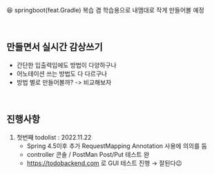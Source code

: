 😆 springboot(feat.Gradle) 복습 겸 학습용으로 내맴대로 작게 만들어볼 예정

<br>

## 만들면서 실시간 감상쓰기

- 간단한 입출력임에도 방법이 다양하구나 
- 어노테이션 쓰는 방법도 다 다르구나
- 방법 별로 만들어볼까? -> 비교해보자 
<br>

## 진행사항
1. 첫번째 todolist : 2022.11.22
    - Spring 4.5이후 추가 RequestMapping Annotation 사용에 의의를 둠
    - controller 콘솔 / PostMan Post/Put 테스트 완
    - https://todobackend.com 로 GUI 테스트 진행 → 잘된다😉
